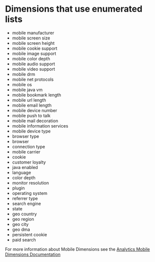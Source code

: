 # Dimensions that use enumerated lists

* mobile manufacturer	
* mobile screen size
* mobile screen height
* mobile cookie support
* mobile image support
* mobile color depth
* mobile audio support
* mobile video support
* mobile drm
* mobile net protocols
* mobile os
* mobile java vm
* mobile bookmark length
* mobile url length
* mobile email length
* mobile device number
* mobile push to talk
* mobile mail decoration
* mobile information services
* mobile device type
* browser type
* browser
* connection type
* mobile carrier
* cookie
* customer loyalty
* java enabled
* language
* color depth
* monitor resolution
* plugin
* operating system
* referrer type
* search engine
* state
* geo country
* geo region
* geo city
* geo dma
* persistent cookie
* paid search

For more information about Mobile Dimensions see the [Analytics Mobile Dimensions Documentation](https://experienceleague.adobe.com/docs/analytics/components/dimensions/mobile-dimensions.html?lang=en)

